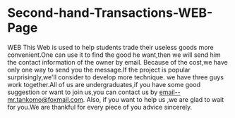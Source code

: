 # Second-hand-Transactions-WEB-Page
WEB
This Web is used to help students trade their useless goods more convenient.One can use it to find the good he want,then we will send him the contact information of the owner by email.
Because of the cost,we have only one way to send you the message.If the project is popular surprisingly,we'll consider to develop more technique.
we have three guys work together.All of us are undergraduates,if you have some good suggestion or want to join us,you can contact us by email--mr.tankomo@foxmail.com.
Also, if you want to help us ,we are glad to wait for you.We are thankful for every piece of you advice sincerely.
